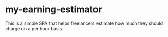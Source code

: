 # my-earning-estimator
This is a simple SPA that helps freelancers estimate how much they should charge on a per hour basis.
